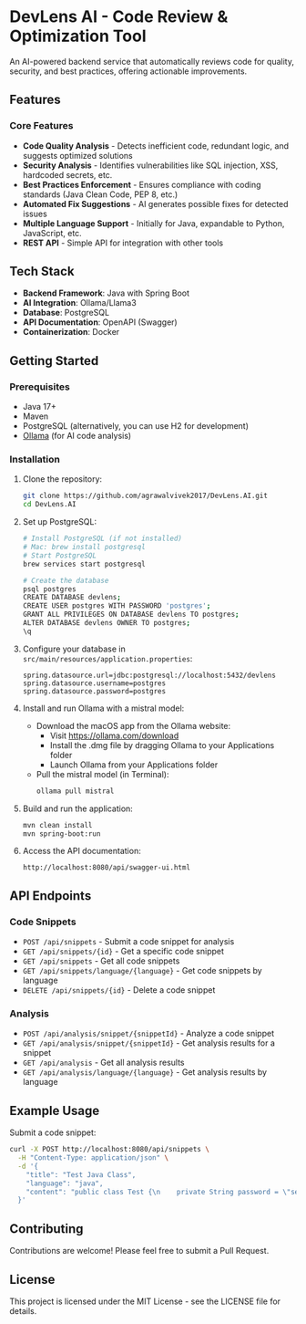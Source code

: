 # DevLens AI - Code Review & Optimization Tool

An AI-powered backend service that automatically reviews code for quality, security, and best practices, offering actionable improvements.

## Features

### Core Features
- **Code Quality Analysis** - Detects inefficient code, redundant logic, and suggests optimized solutions
- **Security Analysis** - Identifies vulnerabilities like SQL injection, XSS, hardcoded secrets, etc.
- **Best Practices Enforcement** - Ensures compliance with coding standards (Java Clean Code, PEP 8, etc.)
- **Automated Fix Suggestions** - AI generates possible fixes for detected issues
- **Multiple Language Support** - Initially for Java, expandable to Python, JavaScript, etc.
- **REST API** - Simple API for integration with other tools

## Tech Stack

- **Backend Framework**: Java with Spring Boot
- **AI Integration**: Ollama/Llama3
- **Database**: PostgreSQL
- **API Documentation**: OpenAPI (Swagger)
- **Containerization**: Docker

## Getting Started

### Prerequisites
- Java 17+
- Maven
- PostgreSQL (alternatively, you can use H2 for development)
- [Ollama](https://ollama.ai/) (for AI code analysis)

### Installation

1. Clone the repository:
   ```bash
   git clone https://github.com/agrawalvivek2017/DevLens.AI.git
   cd DevLens.AI
   ```

2. Set up PostgreSQL:
   ```bash
   # Install PostgreSQL (if not installed)
   # Mac: brew install postgresql
   # Start PostgreSQL
   brew services start postgresql
   
   # Create the database
   psql postgres
   CREATE DATABASE devlens;
   CREATE USER postgres WITH PASSWORD 'postgres';
   GRANT ALL PRIVILEGES ON DATABASE devlens TO postgres;
   ALTER DATABASE devlens OWNER TO postgres;
   \q
   ```

3. Configure your database in `src/main/resources/application.properties`:
   ```properties
   spring.datasource.url=jdbc:postgresql://localhost:5432/devlens
   spring.datasource.username=postgres
   spring.datasource.password=postgres
   ```

4. Install and run Ollama with a mistral model:
   - Download the macOS app from the Ollama website:
      - Visit https://ollama.com/download
      - Install the .dmg file by dragging Ollama to your Applications folder
      - Launch Ollama from your Applications folder
   - Pull the mistral model (in Terminal):
     ```bash
     ollama pull mistral
     ```

5. Build and run the application:
   ```bash
   mvn clean install
   mvn spring-boot:run
   ```

6. Access the API documentation:
   ```
   http://localhost:8080/api/swagger-ui.html
   ```

## API Endpoints

### Code Snippets
- `POST /api/snippets` - Submit a code snippet for analysis
- `GET /api/snippets/{id}` - Get a specific code snippet
- `GET /api/snippets` - Get all code snippets
- `GET /api/snippets/language/{language}` - Get code snippets by language
- `DELETE /api/snippets/{id}` - Delete a code snippet

### Analysis
- `POST /api/analysis/snippet/{snippetId}` - Analyze a code snippet
- `GET /api/analysis/snippet/{snippetId}` - Get analysis results for a snippet
- `GET /api/analysis` - Get all analysis results
- `GET /api/analysis/language/{language}` - Get analysis results by language

## Example Usage

Submit a code snippet:
```bash
curl -X POST http://localhost:8080/api/snippets \
  -H "Content-Type: application/json" \
  -d '{
    "title": "Test Java Class",
    "language": "java",
    "content": "public class Test {\n    private String password = \"secretpassword\";\n    \n    public void doSomething() {\n        // TODO: implement this method\n        System.out.println(\"Hello world\");\n    }\n    \n    public static void main(String[] args) {\n        Test test = new Test();\n        test.doSomething();\n    }\n}"
  }'
```

## Contributing

Contributions are welcome! Please feel free to submit a Pull Request.

## License

This project is licensed under the MIT License - see the LICENSE file for details.